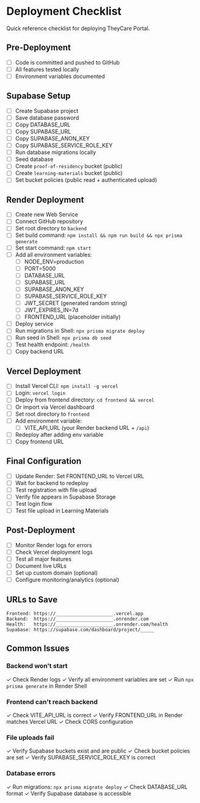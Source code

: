 # Deployment Checklist

Quick reference checklist for deploying TheyCare Portal.

## Pre-Deployment

- [ ] Code is committed and pushed to GitHub
- [ ] All features tested locally
- [ ] Environment variables documented

## Supabase Setup

- [ ] Create Supabase project
- [ ] Save database password
- [ ] Copy DATABASE_URL
- [ ] Copy SUPABASE_URL
- [ ] Copy SUPABASE_ANON_KEY
- [ ] Copy SUPABASE_SERVICE_ROLE_KEY
- [ ] Run database migrations locally
- [ ] Seed database
- [ ] Create `proof-of-residency` bucket (public)
- [ ] Create `learning-materials` bucket (public)
- [ ] Set bucket policies (public read + authenticated upload)

## Render Deployment

- [ ] Create new Web Service
- [ ] Connect GitHub repository
- [ ] Set root directory to `backend`
- [ ] Set build command: `npm install && npm run build && npx prisma generate`
- [ ] Set start command: `npm start`
- [ ] Add all environment variables:
  - [ ] NODE_ENV=production
  - [ ] PORT=5000
  - [ ] DATABASE_URL
  - [ ] SUPABASE_URL
  - [ ] SUPABASE_ANON_KEY
  - [ ] SUPABASE_SERVICE_ROLE_KEY
  - [ ] JWT_SECRET (generated random string)
  - [ ] JWT_EXPIRES_IN=7d
  - [ ] FRONTEND_URL (placeholder initially)
- [ ] Deploy service
- [ ] Run migrations in Shell: `npx prisma migrate deploy`
- [ ] Run seed in Shell: `npx prisma db seed`
- [ ] Test health endpoint: `/health`
- [ ] Copy backend URL

## Vercel Deployment

- [ ] Install Vercel CLI: `npm install -g vercel`
- [ ] Login: `vercel login`
- [ ] Deploy from frontend directory: `cd frontend && vercel`
- [ ] Or import via Vercel dashboard
- [ ] Set root directory to `frontend`
- [ ] Add environment variable:
  - [ ] VITE_API_URL (your Render backend URL + `/api`)
- [ ] Redeploy after adding env variable
- [ ] Copy frontend URL

## Final Configuration

- [ ] Update Render: Set FRONTEND_URL to Vercel URL
- [ ] Wait for backend to redeploy
- [ ] Test registration with file upload
- [ ] Verify file appears in Supabase Storage
- [ ] Test login flow
- [ ] Test file upload in Learning Materials

## Post-Deployment

- [ ] Monitor Render logs for errors
- [ ] Check Vercel deployment logs
- [ ] Test all major features
- [ ] Document live URLs
- [ ] Set up custom domain (optional)
- [ ] Configure monitoring/analytics (optional)

## URLs to Save

```
Frontend: https://_____________________.vercel.app
Backend:  https://_____________________.onrender.com
Health:   https://_____________________.onrender.com/health
Supabase: https://supabase.com/dashboard/project/_____
```

## Common Issues

### Backend won't start
✓ Check Render logs
✓ Verify all environment variables are set
✓ Run `npx prisma generate` in Render Shell

### Frontend can't reach backend
✓ Check VITE_API_URL is correct
✓ Verify FRONTEND_URL in Render matches Vercel URL
✓ Check CORS configuration

### File uploads fail
✓ Verify Supabase buckets exist and are public
✓ Check bucket policies are set
✓ Verify SUPABASE_SERVICE_ROLE_KEY is correct

### Database errors
✓ Run migrations: `npx prisma migrate deploy`
✓ Check DATABASE_URL format
✓ Verify Supabase database is accessible
